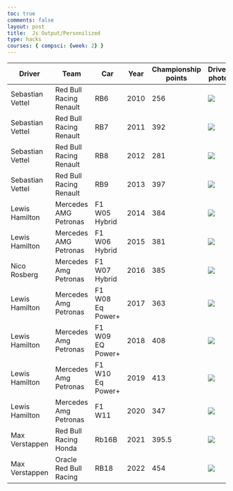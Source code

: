 ```yaml
---
toc: true
comments: false
layout: post
title:  Js Output/Personilized  
type: hacks
courses: { compsci: {week: 2} }
---
```




<!-- Head contains information to Support the Document -->
<head>
    <!-- load jQuery and DataTables output style and scripts -->
    <link rel="stylesheet" type="text/css" href="https://cdn.datatables.net/1.13.4/css/jquery.dataTables.min.css">
    <script type="text/javascript" language="javascript" src="https://code.jquery.com/jquery-3.6.0.min.js"></script>
    <script>var define = null;</script>
    <script type="text/javascript" language="javascript" src="https://cdn.datatables.net/1.13.4/js/jquery.dataTables.min.js"></script>
</head>

<!-- Body contains the contents of the Document -->
<body>
    <table id="demo" class="table">
        <thead>
            <tr>
                <th>Driver</th>
                <th>Team</th>
                <th>Car</th>
                <th>Year</th>
                <th>Championship points</th>
                <th>Driver photo</th>
            </tr>
        </thead>
        <tbody>
            <tr>
                <td>Sebastian Vettel</td>
                <td>Red Bull Racing Renault</td>
                <td>RB6</td>
                <td>2010</td>
                <td>256</td>
                <td><img src="https://storage.googleapis.com/wtf1-com.appspot.com/1/Vettel-2013-Brazil-1.jpg" ></td>
            </tr>
            <tr>
                <td>Sebastian Vettel</td>
                <td>Red Bull Racing Renault</td>
                <td>RB7</td>
                <td>2011</td>
                <td>392</td>
                <td><img src="https://storage.googleapis.com/wtf1-com.appspot.com/1/Vettel-2013-Brazil-1.jpg" ></td>
            </tr>
            <tr>
                <td>Sebastian Vettel</td>
                <td>Red Bull Racing Renault</td>
                <td>RB8</td>
                <td>2012</td>
                <td>281</td>
                <td><img src="https://storage.googleapis.com/wtf1-com.appspot.com/1/Vettel-2013-Brazil-1.jpg" ></td>
            </tr>
            <tr>
                <td>Sebastian Vettel</td>
                <td>Red Bull Racing Renault</td>
                <td>RB9</td>
                <td>2013</td>
                <td>397</td>
                <td><img src="https://storage.googleapis.com/wtf1-com.appspot.com/1/Vettel-2013-Brazil-1.jpg" ></td>
            </tr>
            <tr>
                <td>Lewis Hamilton</td>
                <td>Mercedes AMG Petronas</td>
                <td>F1 W05 Hybrid</td>
                <td>2014</td>
                <td>384</td>
                <td><img src="https://encrypted-tbn0.gstatic.com/images?q=tbn:ANd9GcTSf5g6CG79No9W9RM2WwNCu3LE6t_IoRKk0Q&usqp=CAU"></td>
            </tr>
            <tr>
                <td>Lewis Hamilton</td>
                <td>Mercedes AMG Petronas</td>
                <td>F1 W06 Hybrid</td>
                <td>2015</td>
                <td>381</td>
                <td><img src="https://encrypted-tbn0.gstatic.com/images?q=tbn:ANd9GcTSf5g6CG79No9W9RM2WwNCu3LE6t_IoRKk0Q&usqp=CAU"></td>
            </tr>
            <tr>
                <td>Nico Rosberg</td>
                <td>Mercedes Amg Petronas </td>
                <td>F1 W07 Hybrid</td>
                <td>2016</td>
                <td>385</td>
                <td><img src="https://encrypted-tbn0.gstatic.com/images?q=tbn:ANd9GcQTRxa7QfUTjNIDRogvL80fVo4Bl6o2SKNR4Q&usqp=CAU"></td>
            </tr>
            <tr>
                <td>Lewis Hamilton</td>
                <td>Mercedes Amg Petronas</td>
                <td>F1 W08 Eq Power+</td>
                <td>2017</td>
                <td>363</td>
                <td><img src="https://encrypted-tbn0.gstatic.com/images?q=tbn:ANd9GcTSf5g6CG79No9W9RM2WwNCu3LE6t_IoRKk0Q&usqp=CAU"></td>
            </tr>
            <tr>
                <td>Lewis Hamilton</td>
                <td> Mercedes Amg Petronas</td>
                <td>F1 W09 EQ Power+</td>
                <td>2018</td>
                <td>408</td>
                <td><img src="https://encrypted-tbn0.gstatic.com/images?q=tbn:ANd9GcTSf5g6CG79No9W9RM2WwNCu3LE6t_IoRKk0Q&usqp=CAU"></td>
            </tr>
            <tr>
                <td>Lewis Hamilton</td>
                <td>Mercedes Amg Petronas</td>
                <td>F1 W10 Eq Power+</td>
                <td>2019</td>
                <td>413</td>
                <td><img src="https://encrypted-tbn0.gstatic.com/images?q=tbn:ANd9GcTSf5g6CG79No9W9RM2WwNCu3LE6t_IoRKk0Q&usqp=CAU"></td>
            </tr>
            <tr>
                <td>Lewis Hamilton</td>
                <td>Mercedes Amg Petronas</td>
                <td>F1 W11</td>
                <td>2020</td>
                <td>347</td>
                <td><img src="https://encrypted-tbn0.gstatic.com/images?q=tbn:ANd9GcTSf5g6CG79No9W9RM2WwNCu3LE6t_IoRKk0Q&usqp=CAU"></td>
            </tr>
            <tr>
                <td>Max Verstappen</td>
                <td>Red Bull Racing Honda</td>
                <td>Rb16B</td>
                <td>2021</td>
                <td>395.5</td>
                <td><img src="https://encrypted-tbn0.gstatic.com/images?q=tbn:ANd9GcQOrMkyVA7evQBlXQ0mwSwPZwXyvI6m6j0EXg&usqp=CAU"></td>
            </tr>
            <tr>
                <td>Max Verstappen</td>
                <td>Oracle Red Bull Racing</td>
                <td>RB18</td>
                <td>2022</td>
                <td>454</td>
                <td><img src="https://encrypted-tbn0.gstatic.com/images?q=tbn:ANd9GcQOrMkyVA7evQBlXQ0mwSwPZwXyvI6m6j0EXg&usqp=CAU"></td>
            </tr>
        </tbody>
    </table>
</body>

<!-- Script is used to embed executable code -->
<script>
    $("#demo").DataTable();
</script>